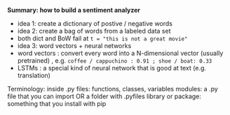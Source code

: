 



**Summary: how to build a sentiment analyzer**

- idea 1: create a dictionary of postive / negative words
- idea 2: create a bag of words from a labeled data set
- both dict and BoW fail at `t = "this is not a great movie"`
- idea 3: word vectors + neural networks
- word vectors : convert every word into a N-dimensional vector (usually pretrained) , e.g. `coffee / cappuchino : 0.91 ; shoe / boat: 0.33`
- LSTMs : a special kind of neural network that is good at text (e.g. translation)

Terminology:
inside .py files: functions, classes, variables
modules: a .py file that you can import OR a folder with .pyfiles
library or package: something that you install with pip